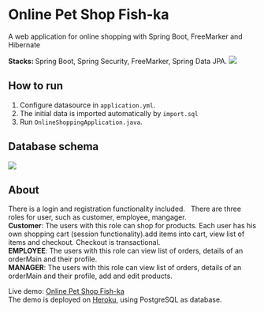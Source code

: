 
# Online Pet Shop Fish-ka
A web application for online shopping with Spring Boot, FreeMarker and Hibernate

<strong>Stacks: </strong> Spring Boot, Spring Security, FreeMarker, Spring Data JPA.
<img src="https://sun9-2.userapi.com/c852124/v852124685/13bd4a/uM_Tl98osVM.jpg">

## How to run
1. Configure datasource in `application.yml`.
2. The initial data is imported automatically by `import.sql`
3. Run `OnlineShoppingApplication.java`.

## Database schema
<img src="https://pp.userapi.com/c852124/v852124685/13bd54/Vj8B7E9q1Vw.jpg">

## About
There is a login and registration functionality included.  
There are three roles for user, such as customer, employee, mangager.  
**Customer**: The users with this role can shop for products. Each user has his own shopping cart (session functionality).add items into cart, view list of items and checkout. Checkout is transactional.  
**EMPLOYEE**: The users with this role can view list of  orders, details of an orderMain and their profile.  
**MANAGER**: The users with this role can view list of orders, details of an orderMain and their profile, add and edit products.  
  
Live demo: [Online Pet Shop Fish-ka](https://e-ishop.herokuapp.com/)  
The demo is deployed on [Heroku](https://www.heroku.com/), using PostgreSQL as database.  
 
